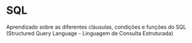 # SQL
Aprendizado sobre as diferentes cláusulas, condições e funções do SQL (Structured Query Language - Linguagem de Consulta Estruturada)

